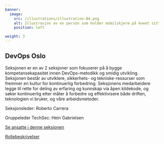 ```yaml
---
banner:
  image:
    src: /illustrations/illustration-04.png
    alt: Illustrasjon av en person som holder mobilskjerm på kneet sitt
    position: left

weight: 3
---
```


## DevOps Oslo

Seksjonen er en av 2 seksjoner som fokuserer på å bygge kompetansekapasitet innen DevOps-metodikk og smidig utvikling. Seksjonen består av utviklere, sikkerhets- og tekniske-ressurser som fremmer en kultur for kontinuerlig forbedring. Seksjonens medarbeidere legge til rette for deling av erfaring og kunnskap via åpen kildekode, og søker kontinuerlig etter måter å forbedre og effektivisere både driften, teknologien vi bruker, og våre arbeidsmetoder. 

Seksjonsleder: Roberto Carrera

Gruppeleder TechSec: Hein Gabrielsen

[Se ansatte i denne seksjonen](https://digdir.sharepoint.com/SitePages/Brukeropple.aspx)

[Rollebeskrivelser](https://digdir.sharepoint.com/sites/DigdirDGT/Delte%20dokumenter/Forms/AllItems.aspx?csf=1&web=1&e=1ITt9x&CID=e8d8179f%2D2f7c%2D44b9%2Db53c%2D35318d606706&FolderCTID=0x0120004EA8294F9ADB674FAAB36A65F01170FF&id=%2Fsites%2FDigdirDGT%2FDelte%20dokumenter%2FRollebeskrivelser%2C%20nye%2C%20Arbeidsomr%C3%A5de%2FRollebeskrivelser%20BOD%2FRoller%20i%20seksjon%20Utvikling%20DevOps%20BNN%20%26%20OSL&viewid=66522cde%2D546b%2D4465%2Dbdf3%2Df2b757ea02ff)
